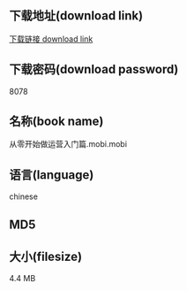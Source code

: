 ## 下载地址(download link)
[下载链接 download link](https://tutu365.netlify.app/?s=%E4%BB%8E%E9%9B%B6%E5%BC%80%E5%A7%8B%E5%81%9A%E8%BF%90%E8%90%A5%E5%85%A5%E9%97%A8%E7%AF%87.mobi)

## 下载密码(download password)
8078

## 名称(book name)
从零开始做运营入门篇.mobi.mobi

## 语言(language)
chinese

## MD5


## 大小(filesize)
4.4 MB
